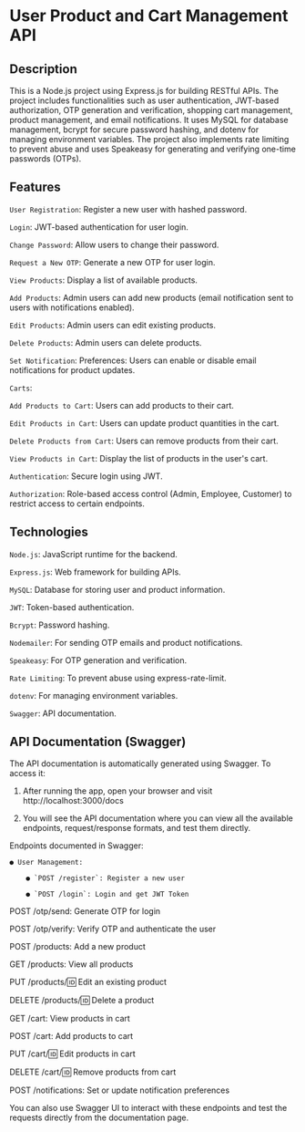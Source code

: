 # User Product and Cart Management API

## Description

This is a Node.js project using Express.js for building RESTful APIs. The project includes functionalities such as user authentication, JWT-based authorization, OTP generation and verification, shopping cart management, product management, and email notifications. It uses MySQL for database management, bcrypt for secure password hashing, and dotenv for managing environment variables. The project also implements rate limiting to prevent abuse and uses Speakeasy for generating and verifying one-time passwords (OTPs).

## Features

`User Registration`: Register a new user with hashed password.

`Login`: JWT-based authentication for user login.

`Change Password`: Allow users to change their password.

`Request a New OTP`: Generate a new OTP for user login.

`View Products`: Display a list of available products.

`Add Products`: Admin users can add new products (email notification sent to users with notifications enabled).

`Edit Products`: Admin users can edit existing products.

`Delete Products`: Admin users can delete products.

`Set Notification`: Preferences: Users can enable or disable email notifications for product updates.

`Carts`:

`Add Products to Cart`: Users can add products to their cart.

`Edit Products in Cart`: Users can update product quantities in the cart.

`Delete Products from Cart`: Users can remove products from their cart.

`View Products in Cart`: Display the list of products in the user's cart.

`Authentication`: Secure login using JWT.

`Authorization`: Role-based access control (Admin, Employee, Customer) to restrict access to certain endpoints.

## Technologies

`Node.js`: JavaScript runtime for the backend.

`Express.js`: Web framework for building APIs.

`MySQL`: Database for storing user and product information.

`JWT`: Token-based authentication.

`Bcrypt`: Password hashing.

`Nodemailer`: For sending OTP emails and product notifications.

`Speakeasy`: For OTP generation and verification.

`Rate Limiting`: To prevent abuse using express-rate-limit.

`dotenv`: For managing environment variables.

`Swagger`: API documentation.

## API Documentation (Swagger)
The API documentation is automatically generated using Swagger. To access it:

1. After running the app, open your browser and visit http://localhost:3000/docs

2. You will see the API documentation where you can view all the available endpoints, request/response formats, and test them directly.

Endpoints documented in Swagger:

```
● User Management:

    ● `POST /register`: Register a new user

    ● `POST /login`: Login and get JWT Token

```

POST /otp/send: Generate OTP for login

POST /otp/verify: Verify OTP and authenticate the user

POST /products: Add a new product

GET /products: View all products

PUT /products/:id: Edit an existing product

DELETE /products/:id: Delete a product

GET /cart: View products in cart

POST /cart: Add products to cart

PUT /cart/:id: Edit products in cart

DELETE /cart/:id: Remove products from cart

POST /notifications: Set or update notification preferences

You can also use Swagger UI to interact with these endpoints and test the requests directly from the documentation page.

